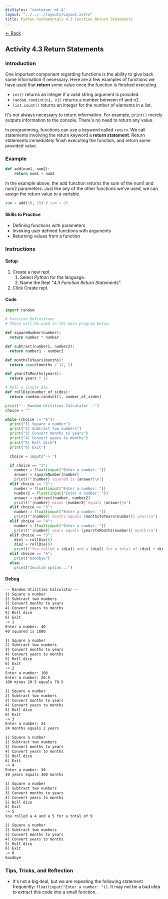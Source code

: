 ```yaml
---
divStyles: "container mt-4"
layout: "../../../layouts/Layout.astro"
title: Python Fundamentals 4.3 Function Return Statements
---
```


[← Back](/python-fundamentals/)

## Activity 4.3 Return Statements

### Introduction

One important component regarding functions is the ability to give back some information if necessary. Here are a few examples of functions we have used that **return** some value once the function is finished executing.

- `int()` returns an integer if a valid string argument is provided.
- `random.randint(n1, n2)` returns a number between n1 and n2.
- `list.count()` returns an integer for the number of elements in a list.

It's not always necessary to return information. For example, `print()` merely outputs information to the console. There's no need to return any value.

In programming, functions can use a keyword called `return`. We call statements involving the return keyword a **return statement**. Return statements immediately finish executing the function, and return some provided value.

### Example

```python
def add(num1, num2):
    return num1 + num2
```

In the example above, the add function _returns_ the sum of the num1 and num2 parameters. Just like any of the other functions we've used, we can assign the return value to a variable.

```python
sum = add(10, 15) # sum = 25
```

#### Skills to Practice

- Defining functions with parameters
- Invoking user defined functions with arguments
- Returning values from a function

### Instructions

#### Setup

1. Create a new repl.
   1. Select _Python_ for the language.
   2. Name the Repl "_4.3 Function Return Statements_".
2. Click Create repl.

#### Code

```python
import random

# Function Definitions
# These will be used in the main program below.

def squareNumber(number):
  return number * number

def subtract(number1, number2):
  return number1 - number2

def monthsToYears(months):
  return round(months / 12, 1)

def yearsToMonths(years):
  return years * 12

# Roll a single die
def rollDie(number_of_sides):
  return random.randint(1, number_of_sides)

print("-- Random Utilities Calculator --")
choice = ""

while (choice != "6"):
  print("1) Square a number")
  print("2) Subtract two numbers")
  print("3) Convert months to years")
  print("4) Convert years to months")
  print("5) Roll dice")
  print("6) Exit")

  choice = input("-> ")

  if choice == "1":
    number = float(input("Enter a number: "))
    answer = squareNumber(number)
    print(f"{number} squared is {answer}\n")
  elif choice == "2":
    number = float(input("Enter a number: "))
    number2 = float(input("Enter a number: "))
    answer = subtract(number, number2)
    print(f"{number} minus {number2} equals {answer}\n")
  elif choice == "3":
    number = float(input("Enter a number: "))
    print(f"{number} months equals {monthsToYears(number)} years\n")
  elif choice == "4":
    number = float(input("Enter a number: "))
    print(f"{number} years equals {yearsToMonths(number)} months\n")
  elif choice == "5":
    die1 = rollDie(6)
    die2 = rollDie(6)
    print(f"You rolled a {die1} and a {die2} for a total of {die1 + die2}\n")
  elif choice == "6":
    print("Goodbye")
  else:
    print("Invalid option...")
```

#### Debug

```txt
-- Random Utilities Calculator --
1) Square a number
2) Subtract two numbers
3) Convert months to years
4) Convert years to months
5) Roll dice
6) Exit
-> 1
Enter a number: 40
40 squared is 1600

1) Square a number
2) Subtract two numbers
3) Convert months to years
4) Convert years to months
5) Roll dice
6) Exit
-> 2
Enter a number: 100
Enter a number: 20.5
100 minus 20.5 equals 79.5

1) Square a number
2) Subtract two numbers
3) Convert months to years
4) Convert years to months
5) Roll dice
6) Exit
-> 3
Enter a number: 24
24 months equals 2 years

1) Square a number
2) Subtract two numbers
3) Convert months to years
4) Convert years to months
5) Roll dice
6) Exit
-> 4
Enter a number: 30
30 years equals 360 months

1) Square a number
2) Subtract two numbers
3) Convert months to years
4) Convert years to months
5) Roll dice
6) Exit
-> 5
You rolled a 4 and a 5 for a total of 9

1) Square a number
2) Subtract two numbers
3) Convert months to years
4) Convert years to months
5) Roll dice
6) Exit
-> 6
Goodbye
```

### Tips, Tricks, and Reflection

- It's not a big deal, but we are repeating the following statement frequently: `float(input("Enter a number: "))`. It may not be a bad idea to extract this code into a small function.
